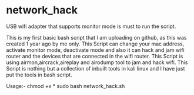 # network_hack

USB wifi adapter that supports monitor mode is must to run the script.

This is my first basic bash script that I am uploading on github, as this was created 1 year ago by me only. This Script   can change your mac address, activate monitor mode, deactivate mode and also it can hack and jam wifi router and the devices  that are connected in the wifi router. This Script is using airmon,aircrack,aireplay and airodump tool to jam and hack wifi.  This Script is nothing but a collection of inbuilt tools in kali linux and I have just put  the tools in bash script.


Usage:-
chmod +x *
sudo bash network_hack.sh
